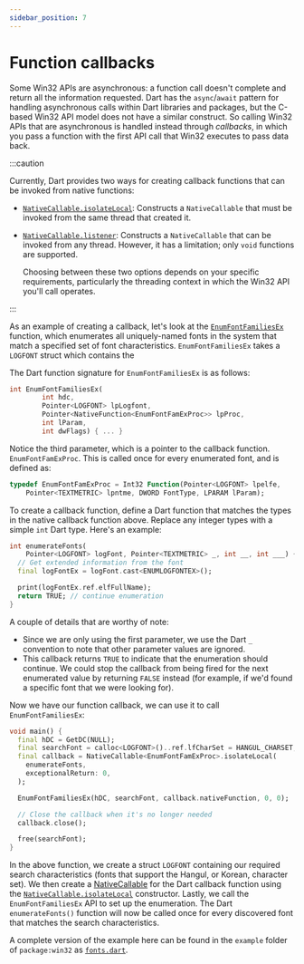 ```yaml
---
sidebar_position: 7
---
```


# Function callbacks

Some Win32 APIs are asynchronous: a function call doesn't complete and return
all the information requested. Dart has the `async`/`await` pattern for handling
asynchronous calls within Dart libraries and packages, but the C-based Win32 API
model does not have a similar construct. So calling Win32 APIs that are
asynchronous is handled instead through _callbacks_, in which you pass a
function with the first API call that Win32 executes to pass data back.

:::caution

Currently, Dart provides two ways for creating callback functions that can be
invoked from native functions:

- [`NativeCallable.isolateLocal`](https://api.dart.dev/stable/3.2.2/dart-ffi/NativeCallable/NativeCallable.isolateLocal.html):
  Constructs a `NativeCallable` that must be invoked from the same thread that
  created it.
- [`NativeCallable.listener`](https://api.dart.dev/stable/3.2.2/dart-ffi/NativeCallable/NativeCallable.listener.html):
  Constructs a `NativeCallable` that can be invoked from any thread. However, it
  has a limitation; only `void` functions are supported.

  Choosing between these two options depends on your specific requirements,
  particularly the threading context in which the Win32 API you'll call
  operates.

:::

As an example of creating a callback, let's look at the
[`EnumFontFamiliesEx`](https://learn.microsoft.com/windows/win32/api/wingdi/nf-wingdi-enumfontfamiliesexw)
function, which enumerates all uniquely-named fonts in the system that match a
specified set of font characteristics. `EnumFontFamiliesEx` takes a `LOGFONT`
struct which contains the

The Dart function signature for `EnumFontFamiliesEx` is as follows:

```dart
int EnumFontFamiliesEx(
        int hdc,
        Pointer<LOGFONT> lpLogfont,
        Pointer<NativeFunction<EnumFontFamExProc>> lpProc,
        int lParam,
        int dwFlags) { ... }
```

Notice the third parameter, which is a pointer to the callback function.
`EnumFontFamExProc`. This is called once for every enumerated font, and is
defined as:

```dart
typedef EnumFontFamExProc = Int32 Function(Pointer<LOGFONT> lpelfe,
    Pointer<TEXTMETRIC> lpntme, DWORD FontType, LPARAM lParam);
```

To create a callback function, define a Dart function that matches the types in
the native callback function above. Replace any integer types with a simple
`int` Dart type. Here's an example:

```dart
int enumerateFonts(
    Pointer<LOGFONT> logFont, Pointer<TEXTMETRIC> _, int __, int ___) {
  // Get extended information from the font
  final logFontEx = logFont.cast<ENUMLOGFONTEX>();

  print(logFontEx.ref.elfFullName);
  return TRUE; // continue enumeration
}
```

A couple of details that are worthy of note:

- Since we are only using the first parameter, we use the Dart `_` convention to
  note that other parameter values are ignored.
- This callback returns `TRUE` to indicate that the enumeration should continue.
  We could stop the callback from being fired for the next enumerated value by
  returning `FALSE` instead (for example, if we'd found a specific font that we
  were looking for).

Now we have our function callback, we can use it to call `EnumFontFamiliesEx`:

```dart
void main() {
  final hDC = GetDC(NULL);
  final searchFont = calloc<LOGFONT>()..ref.lfCharSet = HANGUL_CHARSET;
  final callback = NativeCallable<EnumFontFamExProc>.isolateLocal(
    enumerateFonts,
    exceptionalReturn: 0,
  );

  EnumFontFamiliesEx(hDC, searchFont, callback.nativeFunction, 0, 0);

  // Close the callback when it's no longer needed
  callback.close();

  free(searchFont);
}
```

In the above function, we create a struct `LOGFONT` containing our required
search characteristics (fonts that support the Hangul, or Korean, character
set). We then create a
[NativeCallable](https://api.dart.dev/stable/3.2.2/dart-ffi/NativeCallable-class.html)
for the Dart callback function using the
[`NativeCallable.isolateLocal`](https://api.dart.dev/stable/3.2.2/dart-ffi/NativeCallable/NativeCallable.isolateLocal.html)
constructor. Lastly, we call the `EnumFontFamiliesEx` API to set up the
enumeration. The Dart `enumerateFonts()` function will now be called once for
every discovered font that matches the search characteristics.

A complete version of the example here can be found in the `example` folder of
`package:win32` as
[`fonts.dart`](https://github.com/dart-windows/win32/blob/main/example/fonts.dart).
